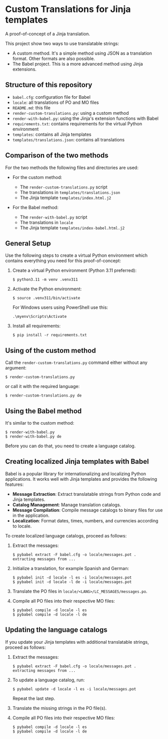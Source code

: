 # Custom Translations for Jinja templates
A proof-of-concept of a Jinja translation.

This project show two ways to use translatable strings:

* A custom method.
  It's a simple method using JSON as a translation format.
  Other formats are also possible.
* The Babel project.
  This is a more advanced method using Jinja extensions.


## Structure of this repository

* `babel.cfg`: configuration file for Babel
* `locale`: all translations of PO and MO files
* `README.md`: this file
* `render-custom-translations.py`: using a custom method
* `render-with-babel.py`: using the Jinja's extension functions with Babel
* `requirements.txt`: contains requirements for the virtual Python environment
* `templates`: contains all Jinja templates
* `templates/translations.json`: contains all translations 


## Comparison of the two methods
For the two methods the following files and directories are used:

* For the custom method:

   * The `render-custom-translations.py` script
   * The translations in `templates/translations.json`
   * The Jinja template `templates/index.html.j2`

* For the Babel method:

   * The `render-with-babel.py` script
   * The translations in `locale`
   * The Jinja template `templates/index-babel.html.j2`


## General Setup

Use the following steps to create a virtual Python environment which
contains everything you need for this proof-of-concept:

1. Create a virtual Python environment (Python 3.11 preferred):

       $ python3.11 -m venv .venv311

1. Activate the Python environment:

       $ source .venv311/bin/activate

   For Windows users using PowerShell use this:

       .\myenv\Scripts\Activate

1. Install all requirements:

       $ pip install -r requirements.txt



## Using of the custom method

Call the `render-custom-translations.py` command either without any argument:

    $ render-custom-translations.py

or call it with the required language:

    $ render-custom-translations.py de


## Using the Babel method

It's similar to the custom method:

    $ render-with-babel.py
    $ render-with-babel.py de

Before you can do that, you need to create a language catalog.

## Creating localized Jinja templates with Babel

Babel is a popular library for internationalizing and
localizing Python applications. It works well with Jinja
templates  and provides the following features:

* **Message Extraction**: Extract translatable strings from Python code and Jinja templates.
* **Catalog Management**: Manage translation catalogs.
* **Message Compilation**: Compile message catalogs to binary files for use in the application.
* **Localization**: Format dates, times, numbers, and currencies according to locale.

To create localized language catalogs, proceed as follows:

1. Extract the messages:

       $ pybabel extract -F babel.cfg -o locale/messages.pot .
       extracting messages from ...

1. Initialize a translation, for example Spanish and German:

       $ pybabel init -d locale -l es -i locale/messages.pot
       $ pybabel init -d locale -l de -i locale/messages.pot

1. Translate the PO files in `locale/<LANG>/LC_MESSAGES/messages.po`.

1. Compile all PO files into their respective MO files:

       $ pybabel compile -d locale -l es
       $ pybabel compile -d locale -l de

## Updating the language catalogs

If you update your Jinja templates with additional translatable strings, proceed as follows:

1. Extract the messages:

       $ pybabel extract -F babel.cfg -o locale/messages.pot .
       extracting messages from ...

1. To update a language catalog, run:

       $ pybabel update -d locale -l es -i locale/messages.pot
    
    Repeat the last step.

1. Translate the missing strings in the PO file(s).

1. Compile all PO files into their respective MO files:

       $ pybabel compile -d locale -l es
       $ pybabel compile -d locale -l de
